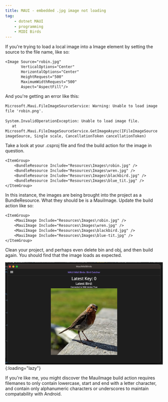 ```yaml
---
title: MAUI - embedded .jpg image not loading
tag:
    - dotnet MAUI
    - programming
    - MIDI Birds
---
```


If you're trying to load a local image into a Image element by setting the source to the file name, like so:

```
<Image Source="robin.jpg" 
       VerticalOptions="Center" 
       HorizontalOptions="Center" 
       HeightRequest="500"
       MaximumWidthRequest="500"
       Aspect="AspectFill"/>

```

And you're getting an error like this:

```
Microsoft.Maui.FileImageSourceService: Warning: Unable to load image file 'robin.png'.

System.InvalidOperationException: Unable to load image file.
   at Microsoft.Maui.FileImageSourceService.GetImageAsync(IFileImageSource imageSource, Single scale, CancellationToken cancellationToken)
```

Take a look at your .csproj file and find the build action for the image in question.

```
<ItemGroup>
	<BundleResource Include="Resources\Images\robin.jpg" />
	<BundleResource Include="Resources\Images\wren.jpg" />
	<BundleResource Include="Resources\Images\blackbird.jpg" />
	<BundleResource Include="Resources\Images\blue_tit.jpg" />
</ItemGroup>
```

In this instance, the images are being brought into the project as a BundleResource. What they should be is a MauiImage. Update the build action like so:

```
<ItemGroup>
	<MauiImage Include="Resources\Images\robin.jpg" />
	<MauiImage Include="Resources\Images\wren.jpg" />
	<MauiImage Include="Resources\Images\blackbird.jpg" />
	<MauiImage Include="Resources\Images\blue-tit.jpg" />
</ItemGroup>
```

Clean your project, and perhaps even delete bin and obj, and then build again. You should find that the image loads as expected.

![Robin image loaded into Midi Birds application](/assets/images/2024/maui-midi-birds-screenshot.png "JPG loaded into a MAUI Desktop App"){:loading="lazy"}

If you're like me, you might discover the MauiImage build action requires filemanes to only contain lowercase, start and end with a letter character, and contain only alphanumeric characters or underscores to maintain compatability with Android.
